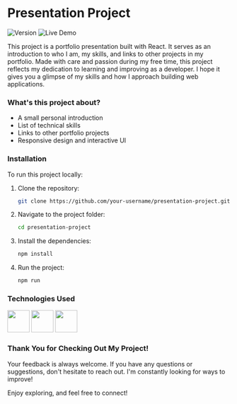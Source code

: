 # Presentation Project
![Version](https://img.shields.io/badge/Release-1.0.0-blue)
![Live Demo](https://img.shields.io/badge/Live%20Demo-Check%20it%20out!-brightgreen?link=https%3A%2F%2Fampestana.com%2F)

This project is a portfolio presentation built with React. It serves as an introduction to who I am, my skills, and links to other projects in my portfolio. 
Made with care and passion during my free time, this project reflects my dedication to learning and improving as a developer. I hope it gives you a glimpse of my skills and how I approach building web applications.

### What's this project about?

- A small personal introduction
- List of technical skills
- Links to other portfolio projects
- Responsive design and interactive UI

### Installation

To run this project locally:

1. Clone the repository:
   ```bash
   git clone https://github.com/your-username/presentation-project.git

2. Navigate to the project folder:
   ```bash
   cd presentation-project

3. Install the dependencies:
   ```bash
   npm install

4. Run the project:
   ```bash
   npm run

### Technologies Used
<img width="50" src="https://github.com/user-attachments/assets/efa28a80-462b-47a7-88ee-618019a808e7"/>
<img width="50" src="https://github.com/user-attachments/assets/907411ee-82f6-4295-a2b9-c6967704ba40"/>
<img width="50" src="https://github.com/user-attachments/assets/f7faee19-2086-4ab2-9a70-c1224bb015b0"/>

### Thank You for Checking Out My Project!

Your feedback is always welcome. If you have any questions or suggestions, don't hesitate to reach out. I'm constantly looking for ways to improve!

Enjoy exploring, and feel free to connect!
